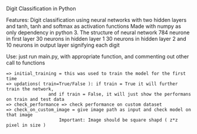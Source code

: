 Digit Classification in Python

Features:
   Digit classification using neural networks with two hidden layers and tanh, tanh and softmax as activation functions
   Made with numpy as only dependency in python 3.
   The structure of neural network
   784 neurone in first layer
   30 neurons in hidden layer 1
   30 neurons in hidden layer 2
   and 10 neurons in output layer signifying each digit

Use:
    just run main.py, with appropriate function, and commenting out other call to functions

    => initial_training = this was used to train the model for the first time
    => updations( train=True/False ): if train = True it will further train the network,
                    and if train = False, it will just show the performans on train and test data
    => check_performance => check performance on custom dataset
    => check_on_custom_image = give image path as input and check model on that image
                        Important: Image should be square shapd ( z*z pixel in size )